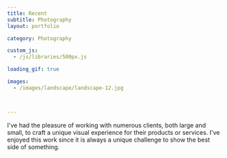 ```yaml
---
title: Recent
subtitle: Photography
layout: portfolio

category: Photography

custom_js:
  - /js/libraries/500px.js

loading_gif: true

images:
  - /images/landscape/landscape-12.jpg



---
```



I've had the pleasure of working with numerous clients, both large and small, to craft a unique visual experience for their products or services. I've enjoyed this work since it  is always a unique challenge to show the best side of something.
